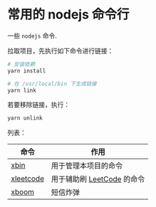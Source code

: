 # 常用的 nodejs 命令行

一些 `nodejs` 命令.

拉取项目，先执行如下命令进行链接：

```bash
# 安装依赖
yarn install

# 在 /usr/local/bin 下生成链接
yarn link
```

若要移除链接，执行：

```bash
yarn unlink
```

列表：

|命令|作用|
|---|---|
|[xbin](bin/xbin/readme.md)|用于管理本项目的命令|
|[xleetcode](bin/xleetcode/readme.md)|用于辅助刷 [LeetCode](https://leetcode-cn.com/) 的命令|
|[xboom](bin/xboom/readme.md)|短信炸弹|
